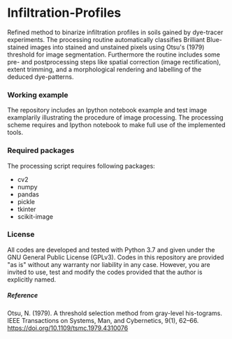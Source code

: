 # Infiltration-Profiles
Refined method to binarize infiltration profiles in soils gained by dye-tracer experiments. The processing routine
automatically classifies Brilliant Blue-stained images into stained and unstained pixels using Otsu's (1979) threshold for 
image segmentation. Furthermore the routine includes some pre- and postprocessing steps like spatial correction 
(image rectification), extent trimming, and a morphological rendering and labelling of the deduced dye-patterns.

### Working example
The repository includes an Ipython notebook example and test image examplarily illustrating the procedure of image
processing. The processing scheme requires and Ipython notebook to make full use of the implemented tools.

### Required packages
The processing script requires following packages:
* cv2
* numpy
* pandas
* pickle
* tkinter
* scikit-image

### License
All codes are developed and tested with Python 3.7 and given under the GNU General Public License (GPLv3). 
Codes in this repository are provided "as is" without any warranty nor liability in any case. However, you are invited to use, 
test and modify the codes provided that the author is explicitly named.

##### Reference
Otsu, N. (1979). A threshold selection method from gray-level his-tograms. IEEE Transactions on Systems, Man, and Cybernetics,
9(1), 62–66. https://doi.org/10.1109/tsmc.1979.4310076
